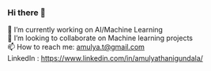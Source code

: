 ### Hi there 👋

🔭 I’m currently working on AI/Machine Learning <br>
👯 I’m looking to collaborate on Machine learning projects <br>
📫 How to reach me: amulya.t@gmail.com <br>
LinkedIn : https://www.linkedin.com/in/amulyathanigundala/

